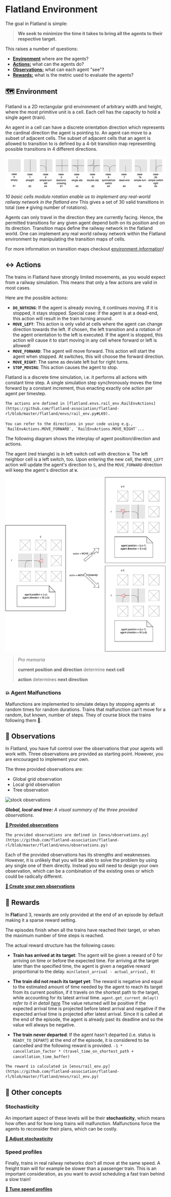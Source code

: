 Flatland Environment
====================

The goal in Flatland is simple:

> **We seek to minimize the time it takes to bring all the agents to their respective target.**

This raises a number of questions:

- [**Environment**](#Environment) where are the agents?
- [**Actions:**](#actions) what can the agents do?
- [**Observations:**](#observations) what can each agent "see"?
- [**Rewards:**](#rewards) what is the metric used to evaluate the agents?

🗺️ Environment
---

Flatland is a 2D rectangular grid environment of arbitrary width and height, where the most primitive unit is a cell. Each cell has the capacity to hold a
single agent (train).

An agent in a cell can have a discrete orientation direction which represents the cardinal direction the agent is pointing to. An agent can move to a subset of
adjacent cells. The subset of adjacent cells that an agent is allowed to transition to is defined by a 4-bit transition map representing possible transitions in
4 different directions.

![basic_railway_elements.drawio.png](../assets/images/basic_railway_elements.drawio.png)

*10 basic cells modulo rotation enable us to implement any real-world railway network in the flatland env*
This gives a set of 30 valid transitions in total (see `#` giving number of rotations).

Agents can only travel in the direction they are currently facing. Hence, the permitted transitions for any given agent depend both on its position and on its
direction. Transition maps define the railway network in the flatland world. One can implement any real world railway network within the Flatland environment by
manipulating the transition maps of cells.

For more information on transition maps checkout [environment information](../environment/environment_information)!


↔️ Actions
---

The trains in Flatland have strongly limited movements, as you would expect from a railway simulation. This means that only a few actions are valid in most
cases.

Here are the possible actions:

- **`DO_NOTHING`**:  If the agent is already moving, it continues moving. If it is stopped, it stays stopped. Special case: if the agent is at a dead-end, this
  action will result in the train turning around.
- **`MOVE_LEFT`**: This action is only valid at cells where the agent can change direction towards the left. If chosen, the left transition and a rotation of
  the agent orientation to the left is executed. If the agent is stopped, this action will cause it to start moving in any cell where forward or left is
  allowed!
- **`MOVE_FORWARD`**: The agent will move forward. This action will start the agent when stopped. At switches, this will choose the forward direction.
- **`MOVE_RIGHT`**: The same as deviate left but for right turns.
- **`STOP_MOVING`**: This action causes the agent to stop.

Flatland is a discrete time simulation, i.e. it performs all actions with constant time step. A single simulation step synchronously moves the time forward by a
constant increment, thus enacting exactly one action per agent per timestep.

```{admonition} Code reference
The actions are defined in [flatland.envs.rail_env.RailEnvActions](https://github.com/flatland-association/flatland-rl/blob/master/flatland/envs/rail_env.py#L69).

You can refer to the directions in your code using e.g., `RailEnvActions.MOVE_FORWARD`, `RailEnvActions.MOVE_RIGHT`...
```

The following diagram shows the interplay of agent position/direction and actions.

The agent (red triangle) is in left switch cell with direction `W`. The left neighbor cell is a left switch, too.
Upon entering the new cell, the `MOVE_LEFT` action will update the agent's direction to `S`, and the `MOVE_FORWARD` direction will keep the agent's direction at
`W`.

![Flatland_3_Update.drawio.png](../assets/images/Flatland_3_Update.drawio.png)

> *Pro memoria*
>
> **current position and direction** determine **next cell**
>
> **action** determines **next direction**

### 💥 Agent Malfunctions

Malfunctions are implemented to simulate delays by stopping agents at random times for random durations. Trains that malfunction can’t move for a random, but
known, number of steps. They of course block the trains following them 😬.

👀 Observations
---

In Flatland, you have full control over the observations that your agents will work with. Three observations are provided as starting point. However, you are
encouraged to implement your own.

The three provided observations are:

- Global grid observation
- Local grid observation
- Tree observation

![stock observations](https://i.imgur.com/oo8EIYv.png)

***Global, local and tree:** A visual summary of the three provided observations.*

**[🔗 Provided observations](environment/observations)**

```{admonition} Code reference
The provided observations are defined in [envs/observations.py](https://github.com/flatland-association/flatland-rl/blob/master/flatland/envs/observations.py)
```

Each of the provided observations has its strengths and weaknesses. However, it is unlikely that you will be able to solve the problem by using any single one of
them directly. Instead you will need to design your own observation, which can be a combination of the existing ones or which could be radically different.

**[🔗 Create your own observations](../environment/observation_builder/custom_observations.md)**


🌟 Rewards
----------

In **Flat**land 3, rewards are only provided at the end of an episode by default making it a sparse reward setting.

The episodes finish when all the trains have reached their target, or when the maximum number of time steps is reached.

The actual reward structure has the following cases:

- **Train has arrived at its target**: The agent will be given a reward of 0 for arriving on time or before the expected time. For arriving at the target later
  than the specified time, the agent is given a negative reward proportional to the delay.
  `min(latest_arrival - actual_arrival, 0)`

- **The train did not reach its target yet**: The reward is negative and equal to the estimated amount of time needed by the agent to reach its target from
  its current position, if it travels on the shortest path to the target, while accounting for its latest arrival time.
  `agent.get_current_delay()` *refer to it in detail [here](../environment/scenario_generation/timetables.md)*
  The value returned will be positive if the expected arrival time is projected before latest arrival and negative if the expected arrival time is projected
  after latest arrival. Since it is called at the end of the episode, the agent is already past its deadline and so the value will always be negative.

- **The train never departed**: If the agent hasn't departed (i.e. status is `READY_TO_DEPART`) at the end of the episode, it is considered to be cancelled and
  the following reward is provided.
  `-1 * cancellation_factor * (travel_time_on_shortest_path + cancellation_time_buffer)`

```{admonition} Code reference
The reward is calculated in [envs/rail_env.py](https://github.com/flatland-association/flatland-rl/blob/master/flatland/envs/rail_env.py)
```

🚉 Other concepts
-----------------

### Stochasticity

An important aspect of these levels will be their **stochasticity**, which means how often and for how long trains will malfunction. Malfunctions force the
agents to reconsider their plans, which can be costly.

**[🔗 Adjust stochasticity](../environment/environment/stochasticity.md)**

### Speed profiles

Finally, trains in real railway networks don't all move at the same speed. A freight train will for example be slower than a passenger train. This is an
important consideration, as you want to avoid scheduling a fast train behind a slow train!

**[🔗 Tune speed profiles](../environment/environment/speed_profiles.md)**

